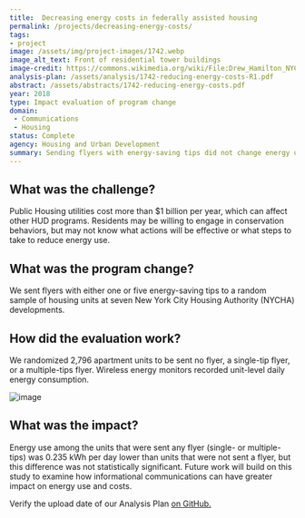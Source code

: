 ```yaml
---
title:  Decreasing energy costs in federally assisted housing
permalink: /projects/decreasing-energy-costs/
tags:
- project  
image: /assets/img/project-images/1742.webp  
image_alt_text: Front of residential tower buildings
image-credit: https://commons.wikimedia.org/wiki/File:Drew_Hamilton_NYCHA_jeh.webp
analysis-plan: /assets/analysis/1742-reducing-energy-costs-R1.pdf
abstract: /assets/abstracts/1742-reducing-energy-costs.pdf
year: 2018  
type: Impact evaluation of program change
domain:
 - Communications
 - Housing
status: Complete
agency: Housing and Urban Development
summary: Sending flyers with energy-saving tips did not change energy use
---
```

## What was the challenge?
Public Housing utilities cost more than $1 billion per year, which can affect other HUD programs. Residents may be willing to engage in conservation behaviors, but may not know what actions will be effective or what steps to take to reduce energy use.

## What was the program change?
We sent flyers with either one or five energy-saving tips to a random sample of housing units at seven New York City Housing Authority (NYCHA) developments.

## How did the evaluation work?
We randomized 2,796 apartment units to be sent no flyer, a single-tip flyer, or a multiple-tips flyer. Wireless energy monitors recorded unit-level daily energy consumption.

![image]({{site.baseurl}}/assets/img/project-images/1742-graph.webp)

## What was the impact?
Energy use among the units that were sent any flyer (single- or multiple-tips) was 0.235 kWh per day lower than units that were not sent a flyer, but this difference was not statistically significant. Future work will build on this study to examine how informational communications can have greater impact on energy use and costs.

Verify the upload date of our Analysis Plan <a href="https://github.com/gsa-oes/office-of-evaluation-sciences/commits/master/assets/analysis/1742-reducing-energy-costs-R1.pdf">on GitHub.</a>
